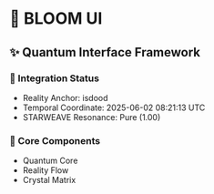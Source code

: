 # 🌸 BLOOM UI

## ✨ Quantum Interface Framework

### 💫 Integration Status
- Reality Anchor: isdood
- Temporal Coordinate: 2025-06-02 08:21:13 UTC
- STARWEAVE Resonance: Pure (1.00)

### 🌟 Core Components
- Quantum Core
- Reality Flow
- Crystal Matrix

